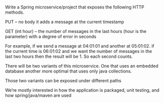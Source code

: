 Write a Spring microservice/project that exposes the following HTTP methods.


PUT – no body it adds a message at the current timestamp

GET (int hour) – the number of messages in the last hours (hour is the parameter) with a degree of error in seconds


For example, if we send a message at 04:01:01 and another at 05:01:02. if the current time is 06:01:02 and we want the number of messages in the last two hours then the result will be 1. So each second counts.


There will be two variants of this microservice. One that uses an embedded database another more optimal that uses only java collections.


Those two variants can be exposed under different paths

We’re mostly interested in how the application is packaged, unit testing, and how spring/java/maven are used
